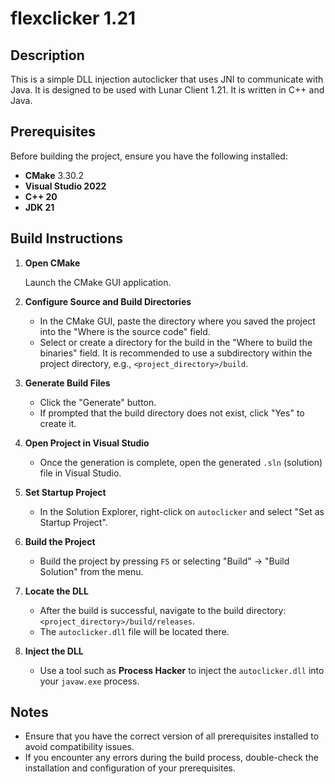 # flexclicker 1.21

## Description
This is a simple DLL injection autoclicker that uses JNI to communicate with Java. It is designed to be used with Lunar Client 1.21. It is written in C++ and Java.

## Prerequisites

Before building the project, ensure you have the following installed:

- **CMake** 3.30.2
- **Visual Studio 2022**
- **C++ 20**
- **JDK 21**

## Build Instructions

1. **Open CMake**

   Launch the CMake GUI application.

2. **Configure Source and Build Directories**

    - In the CMake GUI, paste the directory where you saved the project into the "Where is the source code" field.
    - Select or create a directory for the build in the "Where to build the binaries" field. It is recommended to use a subdirectory within the project directory, e.g., `<project_directory>/build`.

3. **Generate Build Files**

    - Click the "Generate" button.
    - If prompted that the build directory does not exist, click "Yes" to create it.

4. **Open Project in Visual Studio**

    - Once the generation is complete, open the generated `.sln` (solution) file in Visual Studio.

5. **Set Startup Project**

    - In the Solution Explorer, right-click on `autoclicker` and select "Set as Startup Project".

6. **Build the Project**

    - Build the project by pressing `F5` or selecting "Build" -> "Build Solution" from the menu.

7. **Locate the DLL**

    - After the build is successful, navigate to the build directory: `<project_directory>/build/releases`.
    - The `autoclicker.dll` file will be located there.

8. **Inject the DLL**

    - Use a tool such as **Process Hacker** to inject the `autoclicker.dll` into your `javaw.exe` process.

## Notes

- Ensure that you have the correct version of all prerequisites installed to avoid compatibility issues.
- If you encounter any errors during the build process, double-check the installation and configuration of your prerequisites.
